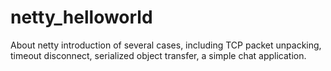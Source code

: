 # netty_helloworld
About netty introduction of several cases, including TCP packet unpacking, timeout disconnect, serialized object transfer, a simple chat application.
